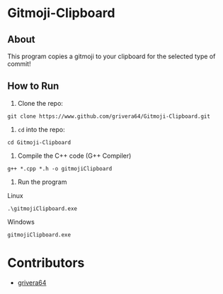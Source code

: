 # Gitmoji-Clipboard

## About

This program copies a gitmoji to your clipboard for the selected type of commit!

## How to Run

1. Clone the repo:

```
git clone https://www.github.com/grivera64/Gitmoji-Clipboard.git
```

1. `cd` into the repo:
```
cd Gitmoji-Clipboard
```

1. Compile the C++ code (G++ Compiler)
```
g++ *.cpp *.h -o gitmojiClipboard
```

1. Run the program

Linux
```
.\gitmojiClipboard.exe
```

Windows
```
gitmojiClipboard.exe
```

# Contributors

- [grivera64](https://www.github.com/grivera64)